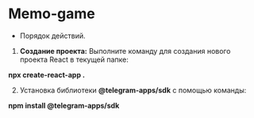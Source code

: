 # Memo-game

- Порядок действий.

1. **Создание проекта:** Выполните команду для создания нового проекта React в текущей папке:

**npx create-react-app .**

2. Установка библиотеки **@telegram-apps/sdk** с помощью команды:

**npm install @telegram-apps/sdk**
